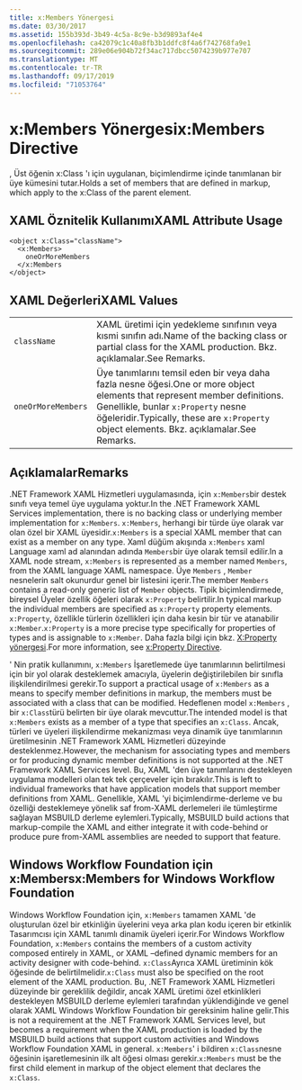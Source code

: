 ```yaml
---
title: x:Members Yönergesi
ms.date: 03/30/2017
ms.assetid: 155b393d-3b49-4c5a-8c9e-b3d9893af4e4
ms.openlocfilehash: ca42079c1c40a8fb3b1ddfc8f4a6f742768fa9e1
ms.sourcegitcommit: 289e06e904b72f34ac717dbcc5074239b977e707
ms.translationtype: MT
ms.contentlocale: tr-TR
ms.lasthandoff: 09/17/2019
ms.locfileid: "71053764"
---
```

# <a name="xmembers-directive"></a><span data-ttu-id="fbfb1-102">x:Members Yönergesi</span><span class="sxs-lookup"><span data-stu-id="fbfb1-102">x:Members Directive</span></span>
<span data-ttu-id="fbfb1-103">, Üst öğenin x:Class 'ı için uygulanan, biçimlendirme içinde tanımlanan bir üye kümesini tutar.</span><span class="sxs-lookup"><span data-stu-id="fbfb1-103">Holds a set of members that are defined in markup, which apply to the x:Class of the parent element.</span></span>  
  
## <a name="xaml-attribute-usage"></a><span data-ttu-id="fbfb1-104">XAML Öznitelik Kullanımı</span><span class="sxs-lookup"><span data-stu-id="fbfb1-104">XAML Attribute Usage</span></span>  
  
```xaml  
<object x:Class="className">  
  <x:Members>  
    oneOrMoreMembers  
  </x:Members  
</object>  
```  
  
## <a name="xaml-values"></a><span data-ttu-id="fbfb1-105">XAML Değerleri</span><span class="sxs-lookup"><span data-stu-id="fbfb1-105">XAML Values</span></span>  
  
|||  
|-|-|  
|`className`|<span data-ttu-id="fbfb1-106">XAML üretimi için yedekleme sınıfının veya kısmi sınıfın adı.</span><span class="sxs-lookup"><span data-stu-id="fbfb1-106">Name of the backing class or partial class for the XAML production.</span></span> <span data-ttu-id="fbfb1-107">Bkz. açıklamalar.</span><span class="sxs-lookup"><span data-stu-id="fbfb1-107">See Remarks.</span></span>|  
|`oneOrMoreMembers`|<span data-ttu-id="fbfb1-108">Üye tanımlarını temsil eden bir veya daha fazla nesne öğesi.</span><span class="sxs-lookup"><span data-stu-id="fbfb1-108">One or more object elements that represent member definitions.</span></span> <span data-ttu-id="fbfb1-109">Genellikle, bunlar `x:Property` nesne öğeleridir.</span><span class="sxs-lookup"><span data-stu-id="fbfb1-109">Typically, these are `x:Property` object elements.</span></span> <span data-ttu-id="fbfb1-110">Bkz. açıklamalar.</span><span class="sxs-lookup"><span data-stu-id="fbfb1-110">See Remarks.</span></span>|  
  
## <a name="remarks"></a><span data-ttu-id="fbfb1-111">Açıklamalar</span><span class="sxs-lookup"><span data-stu-id="fbfb1-111">Remarks</span></span>  
 <span data-ttu-id="fbfb1-112">.NET Framework XAML Hizmetleri uygulamasında, için `x:Members`bir destek sınıfı veya temel üye uygulama yoktur.</span><span class="sxs-lookup"><span data-stu-id="fbfb1-112">In the .NET Framework XAML Services implementation, there is no backing class or underlying member implementation for `x:Members`.</span></span> <span data-ttu-id="fbfb1-113">`x:Members`, herhangi bir türde üye olarak var olan özel bir XAML üyesidir.</span><span class="sxs-lookup"><span data-stu-id="fbfb1-113">`x:Members` is a special XAML member that can exist as a member on any type.</span></span> <span data-ttu-id="fbfb1-114">Xaml düğüm akışında `x:Members` xaml Language xaml ad alanından adında `Members`bir üye olarak temsil edilir.</span><span class="sxs-lookup"><span data-stu-id="fbfb1-114">In a XAML node stream, `x:Members` is represented as a member named `Members`, from the XAML language XAML namespace.</span></span> <span data-ttu-id="fbfb1-115">Üye `Members` , `Member` nesnelerin salt okunurdur genel bir listesini içerir.</span><span class="sxs-lookup"><span data-stu-id="fbfb1-115">The member `Members` contains a read-only generic list of `Member` objects.</span></span> <span data-ttu-id="fbfb1-116">Tipik biçimlendirmede, bireysel Üyeler özellik öğeleri olarak `x:Property` belirtilir.</span><span class="sxs-lookup"><span data-stu-id="fbfb1-116">In typical markup the individual members are specified as `x:Property` property elements.</span></span> <span data-ttu-id="fbfb1-117">`x:Property`, özellikle türlerin özellikleri için daha kesin bir tür ve atanabilir `x:Member`.</span><span class="sxs-lookup"><span data-stu-id="fbfb1-117">`x:Property` is a more precise type specifically for properties of types and is assignable to `x:Member`.</span></span> <span data-ttu-id="fbfb1-118">Daha fazla bilgi için bkz. [X:Property yönergesi](x-property-directive.md).</span><span class="sxs-lookup"><span data-stu-id="fbfb1-118">For more information, see [x:Property Directive](x-property-directive.md).</span></span>  
  
 <span data-ttu-id="fbfb1-119">' Nin pratik kullanımını, `x:Members` İşaretlemede üye tanımlarının belirtilmesi için bir yol olarak desteklemek amacıyla, üyelerin değiştirilebilen bir sınıfla ilişkilendirilmesi gerekir.</span><span class="sxs-lookup"><span data-stu-id="fbfb1-119">To support a practical usage of `x:Members` as a means to specify member definitions in markup, the members must be associated with a class that can be modified.</span></span> <span data-ttu-id="fbfb1-120">Hedeflenen model `x:Members` , bir `x:Class`türü belirten bir üye olarak mevcuttur.</span><span class="sxs-lookup"><span data-stu-id="fbfb1-120">The intended model is that `x:Members` exists as a member of a type that specifies an `x:Class`.</span></span> <span data-ttu-id="fbfb1-121">Ancak, türleri ve üyeleri ilişkilendirme mekanizması veya dinamik üye tanımlarının üretilmesinin .NET Framework XAML Hizmetleri düzeyinde desteklenmez.</span><span class="sxs-lookup"><span data-stu-id="fbfb1-121">However, the mechanism for associating types and members or for producing dynamic member definitions is not supported at the .NET Framework XAML Services level.</span></span> <span data-ttu-id="fbfb1-122">Bu, XAML 'den üye tanımlarını destekleyen uygulama modelleri olan tek tek çerçeveler için bırakılır.</span><span class="sxs-lookup"><span data-stu-id="fbfb1-122">This is left to individual frameworks that have application models that support member definitions from XAML.</span></span> <span data-ttu-id="fbfb1-123">Genellikle, XAML 'yi biçimlendirme-derleme ve bu özelliği desteklemeye yönelik saf from-XAML derlemeleri ile tümleştirme sağlayan MSBUILD derleme eylemleri.</span><span class="sxs-lookup"><span data-stu-id="fbfb1-123">Typically, MSBUILD build actions that markup-compile the XAML and either integrate it with code-behind or produce pure from-XAML assemblies are needed to support that feature.</span></span>  
  
## <a name="xmembers-for-windows-workflow-foundation"></a><span data-ttu-id="fbfb1-124">Windows Workflow Foundation için x:Members</span><span class="sxs-lookup"><span data-stu-id="fbfb1-124">x:Members for Windows Workflow Foundation</span></span>  
 <span data-ttu-id="fbfb1-125">Windows Workflow Foundation için, `x:Members` tamamen XAML 'de oluşturulan özel bir etkinliğin üyelerini veya arka plan kodu içeren bir etkinlik Tasarımcısı için XAML tanımlı dinamik üyeleri içerir.</span><span class="sxs-lookup"><span data-stu-id="fbfb1-125">For Windows Workflow Foundation, `x:Members` contains the members of a custom activity composed entirely in XAML, or XAML –defined dynamic members for an activity designer with code-behind.</span></span> <span data-ttu-id="fbfb1-126">`x:Class`Ayrıca XAML üretiminin kök öğesinde de belirtilmelidir.</span><span class="sxs-lookup"><span data-stu-id="fbfb1-126">`x:Class` must also be specified on the root element of the XAML production.</span></span> <span data-ttu-id="fbfb1-127">Bu, .NET Framework XAML Hizmetleri düzeyinde bir gereklilik değildir, ancak XAML üretimi özel etkinlikleri destekleyen MSBUILD derleme eylemleri tarafından yüklendiğinde ve genel olarak XAML Windows Workflow Foundation bir gereksinim haline gelir.</span><span class="sxs-lookup"><span data-stu-id="fbfb1-127">This is not a requirement at the .NET Framework XAML Services level, but becomes a requirement when the XAML production is loaded by the MSBUILD build actions that support custom activities and Windows Workflow Foundation XAML in general.</span></span> <span data-ttu-id="fbfb1-128">`x:Members`' i bildiren `x:Class`nesne öğesinin işaretlemesinin ilk alt öğesi olması gerekir.</span><span class="sxs-lookup"><span data-stu-id="fbfb1-128">`x:Members` must be the first child element in markup of the object element that declares the `x:Class`.</span></span>
